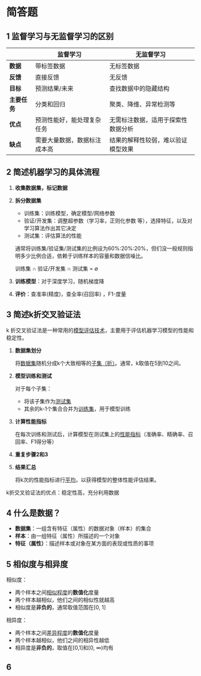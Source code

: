 # 简答题



## 1 监督学习与无监督学习的区别

|              | 监督学习                     | 无监督学习                         |
| ------------ | ---------------------------- | ---------------------------------- |
| **数据**     | 带标签数据                   | 无标签数据                         |
| **反馈**     | 直接反馈                     | 无反馈                             |
| **目标**     | 预测结果/未来                | 查找数据中的隐藏结构               |
| **主要任务** | 分类和回归                   | 聚类、降维、异常检测等             |
| **优点**     | 预测性能好，能处理复杂任务   | 无需标注数据，适用于探索性数据分析 |
| **缺点**     | 需要大量数据，数据标注成本高 | 结果的解释性较弱，难以验证模型效果 |



## 2 简述机器学习的具体流程

1. **收集数据集，标记数据**

2. **拆分数据集**

   - 训练集：训练模型，确定模型/网络参数
   - 验证/开发集：调整超参数（学习率，正则化参数 等），选择特征，以及对学习算法作出其它决定
   - 测试集：评估算法的性能

   通常将训练集/验证集/测试集的比例设为60%:20%:20%，但们没一般规则指明多少比例合适，依赖于训练样本的容量和数据信噪比。

   训练集 ∩ 验证/开发集 ∩ 测试集 = ∅

3. **训练模型**：对于深度学习，随机梯度降

4. **评价**：查准率(精度)，查全率(召回率) ，F1-度量



## 3 简述k折交叉验证法

k 折交叉验证法是一种常用的<u>模型评估技术</u>，主要用于评估机器学习模型的性能和稳定性。

1. **数据集划分**

   将<u>数据集</u>随机分成k个大致相等的<u>子集（折）</u>。通常，k取值在5到10之间。

2. **模型训练和测试**

   对于每个子集：

   - 将该子集作为<u>测试集</u>
   - 其余的k-1个集合合并为<u>训练集</u>，用于模型训练

3. **计算性能指标**

   在每次训练和测试后，计算模型在测试集上的<u>性能指标</u>（准确率、精确率、召回率、F1得分等）

4. **重复步骤2和3**

5. **结果汇总**

   将k次的性能指标进行<u>平均</u>，以获得模型的整体性能评估结果。

k折交叉验证法的优点：稳定性高，充分利用数据



## 4 什么是数据？

- **数据集**：一组含有特征（属性）的数据对象（样本）的集合
- **样本**：由一组特征（属性）所描述的一个对象
- **特征（属性）**：描述样本或对象在某方面的表现或性质的事项



## 5 相似度与相异度

相似度：

- 两个样本之间<u>相似程度</u>的**数值化**度量
- 两个样本越相似，他们之间的相似性就越高
- 相似度是**非负的**，通常取值范围在[0, 1]

相异度：

- 两个样本之间<u>差异程度</u>的**数值化**度量
- 两个样本越相似，他们之间的相异性越低
- 相异度是**非负的**，取值在[0,1]和[0, ∞)均有



## 6 
